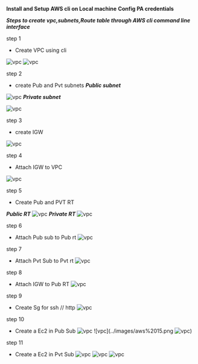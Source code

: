 **Install and Setup AWS cli on Local machine**
**Config PA credentials**

  ***Steps to create vpc,subnets,Route table through AWS cli command line interface***
  
step 1
- Create VPC using cli

![vpc](../images/aws%20cli%201.png)
![vpc](../images/aws%202.png)

step 2
- create Pub and Pvt subnets
***Public subnet***

![vpc](../images/aws%203.png)
***Private subnet***

![vpc](../images/aws%204.png)

step 3
- create IGW

![vpc](../images/aws%205.png)

step 4
- Attach IGW to VPC

![vpc](../images/aws%206.png)

step 5

- Create Pub and PVT RT

***Public RT***
![vpc](../images/aws%207.png)
***Private RT***
![vpc](../images/aws%208.png)

step 6
- Attach Pub sub to Pub rt
![vpc](../images/aws%209.png)

step 7
- Attach Pvt Sub to Pvt rt
![vpc](../images/aws%2010.png)

step 8
- Attach IGW to Pub RT
![vpc](../images/aws%2011.png)

step 9
- Create Sg for ssh // http
![vpc](../images/aws%2013.png)

step 10
- Create a Ec2 in Pub Sub
![vpc](../images/aws%2014.png)
![vpc](../images/aws%2015.png
![vpc](../images/aws%2016.png))

step 11
- Create a Ec2 in Pvt Sub 
![vpc](../images/aws%2017.png)
![vpc](../images/aws%2018.png)
![vpc](../images/aws%2019.png)